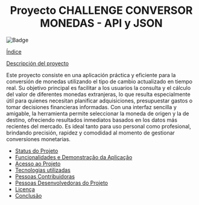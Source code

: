 <h1 align="center">Proyecto CHALLENGE CONVERSOR MONEDAS - API y JSON</h1>

 ![Badge](http://img.shields.io/static/v1?label=STATUS&message=CONCLUIDO&color=GREEN&style=for-the-badge)
 
[Índice](#índice)


[Descripción del proyecto](#descrição-do-projeto)

<p>Este proyecto consiste en una aplicación práctica y eficiente para la conversión de monedas utilizando el tipo de cambio actualizado en tiempo real. Su objetivo principal es facilitar a los usuarios la consulta y el cálculo del valor de diferentes monedas extranjeras, lo que resulta especialmente útil para quienes necesitan planificar adquisiciones, presupuestar gastos o tomar decisiones financieras informadas.
Con una interfaz sencilla y amigable, la herramienta permite seleccionar la moneda de origen y la de destino, ofreciendo resultados inmediatos basados en los datos más recientes del mercado. Es ideal tanto para uso personal como profesional, brindando precisión, rapidez y comodidad al momento de gestionar conversiones monetarias.</p>



* [Status do Projeto](#status-do-Projeto)
* [Funcionalidades e Demonstração da Aplicação](#funcionalidades-e-demonstração-da-aplicação)
* [Acesso ao Projeto](#acesso-ao-projeto)
* [Tecnologias utilizadas](#tecnologias-utilizadas)
* [Pessoas Contribuidoras](#pessoas-contribuidoras)
* [Pessoas Desenvolvedoras do Projeto](#pessoas-desenvolvedoras)
* [Licença](#licença)
* [Conclusão](#conclusão)
